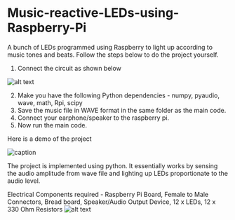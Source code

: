 # Music-reactive-LEDs-using-Raspberry-Pi
A bunch of LEDs programmed using Raspberry to light up according to music tones and beats. Follow the steps below to do the project yourself.
  1) Connect the circuit as shown below

  ![alt text](http://url/to/img.png)

  2) Make you have the following Python dependencies - numpy, pyaudio, wave, math, Rpi, scipy
  3) Save the music file in WAVE format in the same folder as the main code.
  4) Connect your earphone/speaker to the raspberry pi.
  5) Now run the main code.
  
  Here is a demo of the project
  
  ![caption](https://youtu.be/VCkoSit8LK0)
  
  The project is implemented using python. It essentially works by sensing the audio amplitude from wave file and lighting up LEDs proportionate to the audio level.
  
  Electrical Components required - Raspberry Pi Board, Female to Male Connectors, Bread board, Speaker/Audio Output Device, 12 x LEDs, 12 x 330 Ohm Resistors
  ![alt text](http://url/to/img.png)
